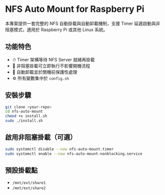 # NFS Auto Mount for Raspberry Pi

本專案提供一套完整的 NFS 自動掛載與自動卸載機制，支援 Timer 延遲啟動與非阻塞模式，適用於 Raspberry Pi 或其他 Linux 系統。

## 功能特色
- ⏱ Timer 架構等待 NFS Server 就緒再掛載
- 🚫 非阻塞掛載可立即執行不影響開機流程
- 🧼 自動卸載並於關機前保護性處理
- ⚙️ 所有變數集中於 `config.sh`

## 安裝步驟
```bash
git clone <your-repo>
cd nfs-auto-mount
chmod +x install.sh
sudo ./install.sh
```

## 啟用非阻塞掛載（可選）
```bash
sudo systemctl disable --now nfs-auto-mount.timer
sudo systemctl enable --now nfs-auto-mount-nonblocking.service
```

## 預設掛載點
- `/mnt/ext/share1`
- `/mnt/ext/share2`
